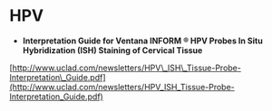 # HPV

* **Interpretation Guide for Ventana INFORM ® HPV Probes In Situ Hybridization \(ISH\) Staining of Cervical Tissue**

[http://www.uclad.com/newsletters/HPV\_ISH\_Tissue-Probe-Interpretation\_Guide.pdf](http://www.uclad.com/newsletters/HPV_ISH_Tissue-Probe-Interpretation_Guide.pdf)

